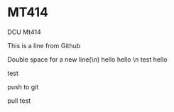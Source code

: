 # MT414

DCU Mt414

This is a line from Github

Double space for a new line(\n)
hello
hello \n test
hello

test


push to git

pull test
